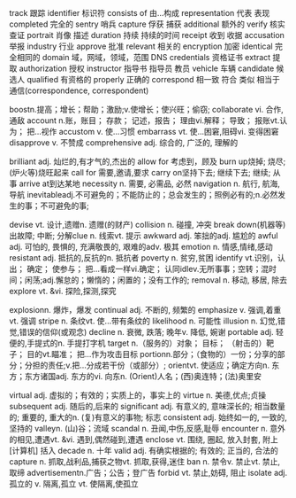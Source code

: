 track 跟踪
identifier 标识符
consists of 由...构成
representation 代表 表现
completed 完全的
sentry 哨兵
capture 俘获 捕获
additional 额外的
verify 核实 查证
portrait 肖像 描述
duration 持续 持续的时间
receipt 收到 收据
accusation 举报
industry 行业
approve 批准
relevant 相关的
encryption 加密
identical 完全相同的
domain 域，网域，领域，范围  DNS
credentials 资格证书
extract 提取
authorization 授权
instructor 指导书 指导员 教员
vehicle 车辆
candidate 候选人
qualified 有资格的
properly 正确的
correspond 相一致 符合 类似 相当于 通信(correspondence, correspondent)

boostn.提高；增长；帮助；激励;v.使增长；使兴旺；偷窃;
collaborate vi. 合作,通敌
account n.账，账目； 存款； 记述，报告； 理由vi.解释； 导致； 报账vt.认为； 把…视作
accustom v. 使...习惯
embarrass vt. 使...困窘,阻碍vi. 变得困窘
disapprove v. 不赞成
comprehensive adj. 综合的, 广泛的, 理解的

brilliant adj. 灿烂的,有才气的,杰出的
allow for 考虑到，顾及
burn up烧掉; 烧尽; (炉火等)烧旺起来
call for 需要,邀请,要求
carry on坚持下去; 继续下去; 继续; 从事
arrive at到达某地
necessity n. 需要, 必需品, 必然
navigation n. 航行, 航海, 导航
inevitableadj.不可避免的；不能防止的；总会发生的；照例必有的;n.必然发生的事；不可避免的事;

devise vt. 设计,遗赠n. 遗赠(的财产)
collision n. 碰撞, 冲突
break down(机器等)出故障; 中断; 分解clue n. 线索vt. 提示
awkward adj. 笨拙的adj. 尴尬的
awful adj. 可怕的, 畏惧的, 充满敬畏的, 艰难的adv. 极其
emotion n. 情感,情绪,感动
resistant adj. 抵抗的,反抗的n. 抵抗者
poverty n. 贫穷,贫困
identify vt.识别，认出； 确定； 使参与； 把…看成一样vi.确定； 认同idlev.无所事事；空转；混时间；闲荡;adj.懈怠的；懒惰的；闲置的；没有工作的;
removal n. 移动, 移居, 除去
explore vt. &vi. 探险,探测,探究

explosionn. 爆炸，爆发
continual adj. 不断的, 频繁的
emphasize v. 强调,着重vt. 强调
stripe n. 条纹vt. 使...带有条纹的
likelihood n. 可能性
illusion n. 幻觉,错觉,错误的信仰(或观念)
decline n. 衰微, 跌落; 晚年v. 降低, 婉谢
portable adj. 轻便的,手提式的n. 手提打字机
target n.（服务的）对象； 目标； （射击的）靶子； 目的vt.瞄准； 把…作为攻击目标
portionn.部分；（食物的）一份；分享的部分；分担的责任;v.把…分成若干份（或部分）;
orientvt. 使适应；确定方向n. 东方；东方诸国adj. 东方的vi. 向东n. (Orient)人名；(西)奥连特；(法)奥里安

virtual adj. 虚拟的；有效的；实质上的，事实上的
virtue n. 美德,优点;贞操
subsequent adj. 随后的,后来的
significant adj. 有意义的, 意味深长的; 相当数量的; 重要的, 重大的n. (复)有意义的事物; 标志
consistent adj. 始终如一的, 一致的, 坚持的
valleyn. (山)谷；流域
scandal n. 丑闻,中伤,反感,耻辱
encounter n. 意外的相见,遭遇vt. &vi. 遇到,偶然碰到,遭遇
enclose vt. 围绕, 圈起, 放入封套, 附上[计算机] 括入
decade n. 十年
valid adj. 有确实根据的; 有效的; 正当的, 合法的
capture n. 抓取,战利品,捕获之物vt. 抓取,获得,迷住
ban n. 禁令v. 禁止vt. 禁止,取缔
advertisementn.广告；公告；登广告
forbid vt. 禁止,妨碍, 阻止
isolate adj. 孤立的 v. 隔离,孤立 vt. 使隔离,使孤立
